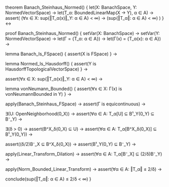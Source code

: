 theorem Banach_Steinhaus_Normed() {
  let(X: BanachSpace, Y: NormedVectorSpace) →
  let(T_α: BoundedLinearMap(X → Y), α ∈ A) →
  assert(
    (∀x ∈ X: sup{‖T_α(x)‖_Y: α ∈ A} < ∞) →
    (sup{‖T_α‖: α ∈ A} < ∞)
  )
} ↔

proof Banach_Steinhaus_Normed() {
  setVar(X: BanachSpace) →
  setVar(Y: NormedVectorSpace) →
  let(Γ = {T_α: α ∈ A}) →
  let(Γ(x) = {T_α(x): α ∈ A}) →
  
  lemma Banach_Is_FSpace() {
    assert(X is FSpace)
  } →
  
  lemma Normed_Is_Hausdorff() {
    assert(Y is HausdorffTopologicalVectorSpace)
  } →
  
  assert(∀x ∈ X: sup{‖T_α(x)‖_Y: α ∈ A} < ∞) →
  
  lemma vonNeumann_Bounded() {
    assert(∀x ∈ X: Γ(x) is vonNeumannBounded in Y)
  } →
  
  apply(Banach_Steinhaus_FSpace) →
  assert(Γ is equicontinuous) →
  
  ∃(U: OpenNeighborhood(0_X)) →
  assert(∀α ∈ A: T_α[U] ⊆ B¹_Y(0_Y) ⊆ B⁻_Y) →
  
  ∃(δ > 0) →
  assert(B^X_δ(0_X) ⊆ U) →
  assert(∀α ∈ A: T_α[B^X_δ(0_X)] ⊆ B¹_Y(0_Y)) →
  
  assert((δ/2)B⁻_X ⊆ B^X_δ(0_X)) →
  assert(B¹_Y(0_Y) ⊆ B⁻_Y) →
  
  apply(Linear_Transform_Dilation) →
  assert(∀α ∈ A: T_α[B⁻_X] ⊆ (2/δ)B⁻_Y) →
  
  apply(Norm_Bounded_Linear_Transform) →
  assert(∀α ∈ A: ‖T_α‖ ≤ 2/δ) →
  
  conclude(sup{‖T_α‖: α ∈ A} ≤ 2/δ < ∞)
}